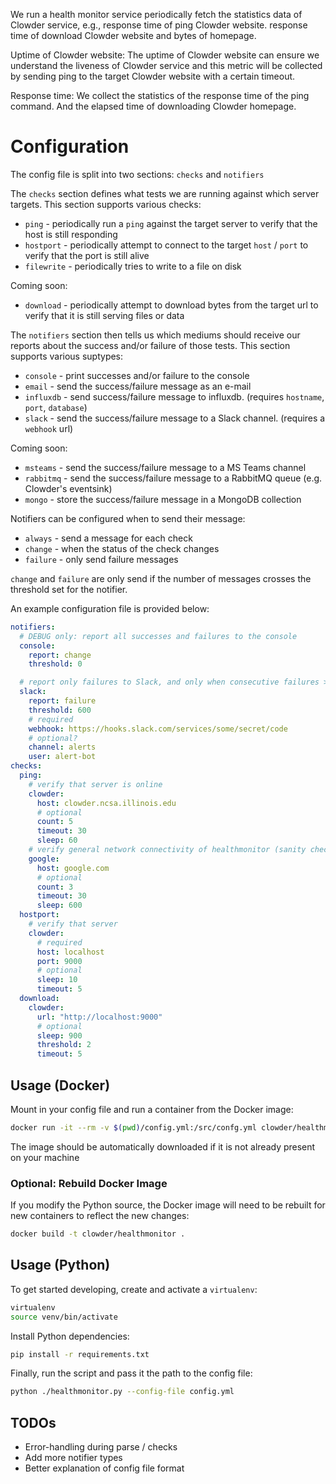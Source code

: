 

We run a health monitor service periodically fetch the statistics data of Clowder service, e.g., response time of ping Clowder website.
response time of download Clowder website and bytes of homepage.

Uptime of Clowder website: The uptime of Clowder website can ensure we understand the liveness of Clowder service and this metric will be collected by sending ping to the target Clowder website with a certain timeout.

Response time: We collect the statistics of the response time of the ping command. And the elapsed time of downloading Clowder homepage.


# Configuration
The config file is split into two sections: `checks` and `notifiers`

The `checks` section defines what tests we are running against which server targets. This section supports various checks:

* `ping` - periodically run a `ping` against the target server to verify that the host is still responding
* `hostport` - periodically attempt to connect to the target `host` / `port` to verify that the port is still alive
* `filewrite` - periodically tries to write to a file on disk
  
Coming soon:
* `download` - periodically attempt to download bytes from the target url to verify that it is still serving files or data

The `notifiers` section then tells us which mediums should receive our reports about the success and/or failure of those tests. This section supports various suptypes:
* `console` - print successes and/or failure to the console
* `email` - send the success/failure message as an e-mail
* `influxdb` - send success/failure message to influxdb. (requires `hostname`, `port`, `database`)
* `slack` - send the success/failure message to a Slack channel. (requires a `webhook` url)

Coming soon:
* `msteams` - send the success/failure message to a MS Teams channel
* `rabbitmq` - send the success/failure message to a RabbitMQ queue (e.g. Clowder's eventsink)
* `mongo` - store the success/failure message in a MongoDB collection

Notifiers can be configured when to send their message:
* `always` - send a message for each check
* `change` - when the status of the check changes
* `failure` - only send failure messages

`change` and `failure` are only send if the number of messages crosses the threshold set for the notifier.


An example configuration file is provided below:
```yaml
notifiers:
  # DEBUG only: report all successes and failures to the console
  console:
    report: change
    threshold: 0

  # report only failures to Slack, and only when consecutive failures > 600
  slack:
    report: failure
    threshold: 600
    # required
    webhook: https://hooks.slack.com/services/some/secret/code
    # optional?
    channel: alerts
    user: alert-bot
checks:
  ping:
    # verify that server is online
    clowder:
      host: clowder.ncsa.illinois.edu
      # optional
      count: 5
      timeout: 30
      sleep: 60
    # verify general network connectivity of healthmonitor (sanity check)
    google:
      host: google.com
      # optional
      count: 3
      timeout: 30
      sleep: 600
  hostport:
    # verify that server
    clowder:
      # required
      host: localhost
      port: 9000
      # optional
      sleep: 10
      timeout: 5
  download:
    clowder:
      url: "http://localhost:9000"
      # optional
      sleep: 900
      threshold: 2
      timeout: 5

```


## Usage (Docker)
Mount in your config file and run a container from the Docker image:
```bash
docker run -it --rm -v $(pwd)/config.yml:/src/confg.yml clowder/healthmonitor
```

The image should be automatically downloaded if it is not already present on your machine

### Optional: Rebuild Docker Image
If you modify the Python source, the Docker image will need to be rebuilt for new containers to reflect the new changes:
```bash
docker build -t clowder/healthmonitor .
```

## Usage (Python)
To get started developing, create and activate a `virtualenv`:
```bash
virtualenv
source venv/bin/activate
```

Install Python dependencies:
```bash
pip install -r requirements.txt
```

Finally, run the script and pass it the path to the config file:
```bash
python ./healthmonitor.py --config-file config.yml
```


## TODOs
* Error-handling during parse / checks
* Add more notifier types
* Better explanation of config file format
